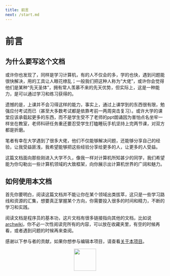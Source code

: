 ```yaml
---
title: 前言
next: /start.md
---
```

# 前言

## 为什么要写这个文档

或许你也发现了，同样是学习计算机，有的人不仅会的多，学的也快，遇到问题能很快解决，用的工具让人眼花缭乱；一般我们把这种人称为“大佬”，或许你会觉得他们是某种“先天圣体”，拥有常人羡慕不来的先天优势，但实际上，这是一种能力，是可以通过学习和练习获得的。

遗憾的是，上课并不会习得这样的能力，事实上，通过上课学到的东西很有限，勉强应付考试而已（甚至大多数考试都是依靠考前一两周突击复习）。或许大学的课堂应该承载起更多的东西，而不是学生受不了老师的ppt朗诵因为害怕点名坐牢一样坐在教室，老师科研任务重还要忍受学生打瞌睡玩手机坚持上完两节课，对双方都是折磨。

笔者有幸在大学遇到了很多大佬，他们不仅能够解决问题，还能够分享自己的经验，让我受益匪浅，我希望能够把这些经验分享给更多的人，让更多的人受益。

这篇文档面向那些刚进入大学不久，像我一样对计算机所知甚少的同学，我们希望能为你勾勒出一些计算机领域的大致框架，向你展示出计算机世界的广阔和魅力。

## 如何使用本文档

首先你要明白，阅读这篇文档并不能让你在某个领域出类拔萃，这只是一些学习路线和资源的汇集，想要真正掌握某个方向，你需要投入很多的时间和精力，不断的学习和实践。

阅读文档是程序员的基本功，这片文档有很多链接指向其他的文档，比如说[archwiki](https://wiki.archlinux.org/)，你不必一次性阅读完所有的内容，可以放在收藏夹里，有空的时候再看，或者遇到问题的时候再来查阅。

感谢以下参与者的贡献，如果你想参与编辑本项目，请查看[关于本项目](/about.md)。
<p align="center">
    <a href="https://github.com/kungfudaibi/kungfudaibi.github.io/graphs/contributors">
        <img width="70" src="https://contrib.rocks/image?repo=kungfudaibi/kungfudaibi.github.io&max=300&columns=16" />
    </a>
</p>


